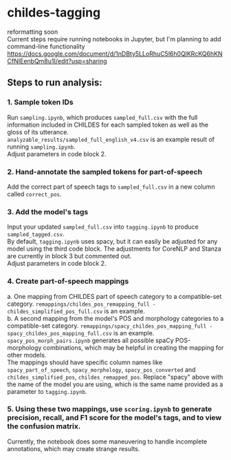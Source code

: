 # childes-tagging
reformatting soon  
Current steps require running notebooks in Jupyter, but I'm planning to add command-line functionality  
https://docs.google.com/document/d/1nDBty5LLoRhuC5l6h0QlKRcKQ6hKNCfNIEenbQm8u1I/edit?usp=sharing

## Steps to run analysis:
### 1. Sample token IDs
Run `sampling.ipynb`, which produces `sampled_full.csv` with the full information included in CHILDES for each sampled token as well as the gloss of its utterance.  
`analyzable_results/sampled_full_english_v4.csv` is an example result of running `sampling.ipynb`.  
Adjust parameters in code block 2. 
### 2. Hand-annotate the sampled tokens for part-of-speech
Add the correct part of speech tags to `sampled_full.csv` in a new column called `correct_pos`.
### 3. Add the model's tags
Input your updated `sampled_full.csv` into `tagging.ipynb` to produce `sampled_tagged.csv`.  
By default, `tagging.ipynb` uses spacy, but it can easily be adjusted for any model using the third code block. The adjustments for CoreNLP and Stanza are currently in block 3 but commented out.  
Adjust parameters in code block 2.
### 4. Create part-of-speech mappings
a. One mapping from CHILDES part of speech category to a compatible-set category. `remappings/childes_pos_remapping_full - childes_simplified_pos_full.csv` is an example.  
b. A second mapping from the model's POS and morphology categories to a compatible-set category. `remappings/spacy_childes_pos_mapping_full - spacy_childes_pos_mapping_full.csv` is an example.  
`spacy_pos_morph_pairs.ipynb` generates all possible spaCy POS-morphology combinations, which may be helpful in creating the mapping for other models.  
The mappings should have specific column names like `spacy_part_of_speech`, `spacy_morphology`, `spacy_pos_converted` and `childes_simplified_pos`, `childes_remapped_pos`. Replace "spacy" above with the name of the model you are using, which is the same name provided as a parameter to `tagging.ipynb`.  
### 5. Using these two mappings, use `scoring.ipynb` to generate precision, recall, and F1 score for the model's tags, and to view the confusion matrix.
Currently, the notebook does some maneuvering to handle incomplete annotations, which may create strange results.
